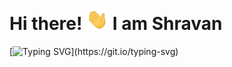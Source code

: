 # Hi there! <img src="/assets/Hi.gif" width="35" /> I am Shravan

[![Typing SVG](https://readme-typing-svg.herokuapp.com?font=Montserrat&color=Red&vCenter=true&lines=Sr.+Full+Stack+Engineer+👨‍🚀;Cybersecurity+and+Blockchain+🐧;Passionate+Coder+💻;)](https://git.io/typing-svg)
